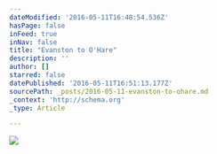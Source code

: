 ```yaml
---
dateModified: '2016-05-11T16:48:54.536Z'
hasPage: false
inFeed: true
inNav: false
title: "Evanston to O'Hare"
description: ''
author: []
starred: false
datePublished: '2016-05-11T16:51:13.177Z'
sourcePath: _posts/2016-05-11-evanston-to-ohare.md
_context: 'http://schema.org'
_type: Article

---
```

![](https://the-grid-user-content.s3-us-west-2.amazonaws.com/5f032045-446e-4e00-a9b1-0f7233d70a84.jpg)